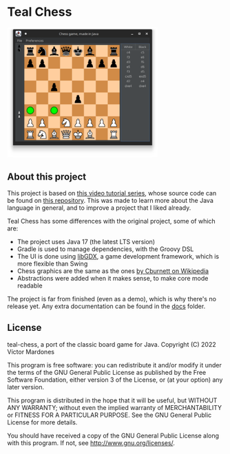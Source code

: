 # Teal Chess

[<img src="screenshots/teal-chess.png" alt="Teal Chess" width="350"/>](assets/teal-chess.png)

## About this project

This project is based on
[this video tutorial series](https://www.youtube.com/playlist?list=PLOJzCFLZdG4zk5d-1_ah2B4kqZSeIlWtt),
whose source code can be found on
[this repository](https://github.com/amir650/BlackWidow-Chess). This was made to
learn more about the Java language in general, and to improve a project that I
liked already.

Teal Chess has some differences with the original project, some of which are:

- The project uses Java 17 (the latest LTS version)
- Gradle is used to manage dependencies, with the Groovy DSL
- The UI is done using [libGDX](https://libgdx.com/), a game development
  framework, which is more flexible than Swing
- Chess graphics are the same as the ones
  [by Cburnett on Wikipedia](https://en.wikipedia.org/wiki/User:Cburnett/GFDL_images/Chess)
- Abstractions were added when it makes sense, to make core mode readable

The project is far from finished (even as a demo), which is why there's no
release yet. Any extra documentation can be found in the [docs](docs) folder.

## License

teal-chess, a port of the classic board game for Java.
Copyright (C) 2022  Víctor Mardones

This program is free software: you can redistribute it and/or modify
it under the terms of the GNU General Public License as published by
the Free Software Foundation, either version 3 of the License, or
(at your option) any later version.

This program is distributed in the hope that it will be useful,
but WITHOUT ANY WARRANTY; without even the implied warranty of
MERCHANTABILITY or FITNESS FOR A PARTICULAR PURPOSE.  See the
GNU General Public License for more details.

You should have received a copy of the GNU General Public License
along with this program.  If not, see <http://www.gnu.org/licenses/>.
